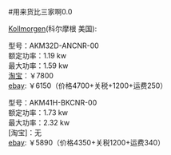 #用来货比三家啊0.0



[Kollmorgen](http://www.kollmorgen.cn/zh-cn/products/motors/servo/akm-series/akm-series-ac-synchronous-motors/akm%E7%B3%BB%E5%88%97%E4%BC%BA%E6%9C%8D%E7%94%B5%E6%9C%BA%E7%B3%BB%E7%BB%9F/)(科尔摩根 美国):   


型号：AKM32D-ANCNR-00   
额定功率：1.19 kw     
最大功率：1.59 kw   
[淘宝](http://item.taobao.com/item.htm?spm=a230r.1.14.6.xMtMJR&id=25210632028&ns=1&abbucket=6#detail)：￥7800  
[ebay](http://www.ebay.com/itm/KOLLMORGEN-AKM32D-ANCNR-00-servo-motor-NEW-/281549944374?pt=LH_DefaultDomain_0&hash=item418daf3636): ￥6150（价格4700+关税+1200+运费250）   


型号：AKM41H-BKCNR-00   
额定功率：1.73 kw     
最大功率：2.32 kw   
[淘宝]：无  
[ebay](http://www.ebay.com/itm/KOLLMORGEN-AKM41H-BKCNR-00-SERVO-MOTOR-NEW/151496144218?_trksid=p2047675.c100005.m1851&_trkparms=aid%3D222007%26algo%3DSIC.MBE%26ao%3D1%26asc%3D28772%26meid%3Dd3aad946b11d43d49bb8b872a9a43ceb%26pid%3D100005%26rk%3D1%26rkt%3D6%26sd%3D281549944374&rt=nc): ￥5890（价格4350+关税1200+运费340）  
